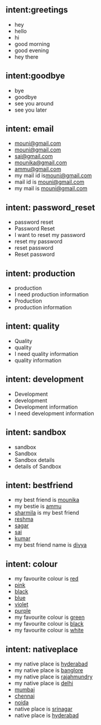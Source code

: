 ## intent:greetings
- hey
- hello
- hi
- good morning
- good evening
- hey there

## intent:goodbye
- bye
- goodbye
- see you around
- see you later


## intent: email
- [mouni@gmail.com](mail)
- [mouni@gmail.com](mail)
- [sai@gmail.com](mail)
- [mounika@gmail.com](mail)
- [ammu@gmail.com](mail)
- my mail id is[mouni@gmail.com](mail)
- mail id is [mouni@gmail.com](mail)
- my mail is [mouni@gmail.com](mail)


## intent: password_reset
- password reset
- Password Reset
- I want to reset my password
- reset my password
- reset password
- Reset password

## intent: production
- production
- I need production information
- Production
- production information

## intent: quality
- Quality
- quality
- I need quality information
- quality information

## intent: development
- Development
- development
- Development information
- I need development information

## intent: sandbox
- sandbox
- Sandbox
- Sandbox details
- details of Sandbox



## intent: bestfriend
- my best friend is [mounika](name)
- my bestie is [ammu](name)
- [sharmila](name) is my best friend
- [reshma](name) 
- [sagar](name) 
- [sai](name)
- [kumar](name)
- my best friend name is [divya](name)

## intent: colour
- my favourite colour is [red](colour)
- [pink](colour)
- [black](colour)
- [blue](colour)
- [violet](colour)
- [purple](colour)
- my favourite colour is [green](colour)
- my favourite colour is [black](colour)
- my favourite colour is [white](colour)

## intent: nativeplace
- my native place is [hyderabad](place)
- my native place is [banglore](place)
- my native place is [rajahmundry](place)
- my native place is [delhi](place)
- [mumbai](place)
- [chennai](place)
- [noida](place)
- native place is [srinagar](place)
- native place is [hyderabad](place)











